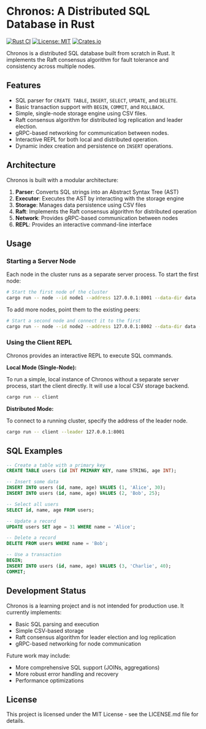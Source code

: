 # Chronos: A Distributed SQL Database in Rust

[![Rust CI](https://github.com/YOUR_USERNAME/chronos/actions/workflows/rust.yml/badge.svg)](https://github.com/YOUR_USERNAME/chronos/actions/workflows/rust.yml)
[![License: MIT](https://img.shields.io/badge/License-MIT-yellow.svg)](https://opensource.org/licenses/MIT)
[![Crates.io](https://img.shields.io/crates/v/chronos.svg)](https://crates.io/crates/chronos)

Chronos is a distributed SQL database built from scratch in Rust. It implements the Raft consensus algorithm for fault tolerance and consistency across multiple nodes.

## Features

- SQL parser for `CREATE TABLE`, `INSERT`, `SELECT`, `UPDATE`, and `DELETE`.
- Basic transaction support with `BEGIN`, `COMMIT`, and `ROLLBACK`.
- Simple, single-node storage engine using CSV files.
- Raft consensus algorithm for distributed log replication and leader election.
- gRPC-based networking for communication between nodes.
- Interactive REPL for both local and distributed operation.
- Dynamic index creation and persistence on `INSERT` operations.

## Architecture

Chronos is built with a modular architecture:

1. **Parser**: Converts SQL strings into an Abstract Syntax Tree (AST)
2. **Executor**: Executes the AST by interacting with the storage engine
3. **Storage**: Manages data persistence using CSV files
4. **Raft**: Implements the Raft consensus algorithm for distributed operation
5. **Network**: Provides gRPC-based communication between nodes
6. **REPL**: Provides an interactive command-line interface

## Usage

### Starting a Server Node

Each node in the cluster runs as a separate server process. To start the first node:

```bash
# Start the first node of the cluster
cargo run -- node --id node1 --address 127.0.0.1:8001 --data-dir data
```

To add more nodes, point them to the existing peers:

```bash
# Start a second node and connect it to the first
cargo run -- node --id node2 --address 127.0.0.1:8002 --data-dir data --peers node1=127.0.0.1:8001
```

### Using the Client REPL

Chronos provides an interactive REPL to execute SQL commands.

**Local Mode (Single-Node):**

To run a simple, local instance of Chronos without a separate server process, start the client directly. It will use a local CSV storage backend.

```bash
cargo run -- client
```

**Distributed Mode:**

To connect to a running cluster, specify the address of the leader node.

```bash
cargo run -- client --leader 127.0.0.1:8001
```

## SQL Examples

```sql
-- Create a table with a primary key
CREATE TABLE users (id INT PRIMARY KEY, name STRING, age INT);

-- Insert some data
INSERT INTO users (id, name, age) VALUES (1, 'Alice', 30);
INSERT INTO users (id, name, age) VALUES (2, 'Bob', 25);

-- Select all users
SELECT id, name, age FROM users;

-- Update a record
UPDATE users SET age = 31 WHERE name = 'Alice';

-- Delete a record
DELETE FROM users WHERE name = 'Bob';

-- Use a transaction
BEGIN;
INSERT INTO users (id, name, age) VALUES (3, 'Charlie', 40);
COMMIT;
```

## Development Status

Chronos is a learning project and is not intended for production use. It currently implements:

- Basic SQL parsing and execution
- Simple CSV-based storage
- Raft consensus algorithm for leader election and log replication
- gRPC-based networking for node communication

Future work may include:

- More comprehensive SQL support (JOINs, aggregations)
- More robust error handling and recovery
- Performance optimizations

## License

This project is licensed under the MIT License - see the LICENSE.md file for details.
